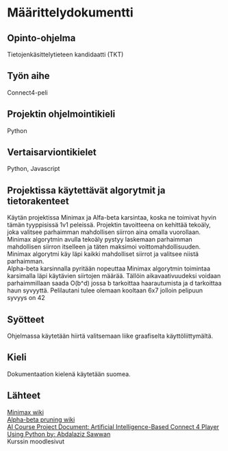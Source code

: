 # Määrittelydokumentti
## Opinto-ohjelma
Tietojenkäsittelytieteen kandidaatti (TKT)
## Työn aihe
Connect4-peli
## Projektin ohjelmointikieli
Python
## Vertaisarviontikielet
Python, Javascript
## Projektissa käytettävät algorytmit ja tietorakenteet
Käytän projektissa Minimax ja Alfa-beta karsintaa, koska ne toimivat hyvin tämän tyyppisissä 1v1 peleissä. Projektin tavoitteena on kehittää tekoäly, joka valitsee parhaimman mahdollisen siirron aina omalla vuorollaan.  
Minimax algorytmin avulla tekoäly pystyy laskemaan parhaimman mahdollisen siirron itselleen ja täten maksimoi voittomahdollisuuden. Minimax algorytmi käy läpi kaikki mahdolliset siirrot ja valitsee niistä parhaimman.  
Alpha-beta karsinnalla pyritään nopeuttaa Minimax algorytmin toimintaa karsimalla läpi käytävien siirtojen määrää. Tällöin aikavaativuudeksi voidaan parhaimmillaan saada O(b^d) jossa b tarkoittaa haarautumista ja d tarkoittaa haun syvyyttä. Pelilautani tulee olemaan kooltaan 6x7 jolloin pelipuun syvyys on 42
## Syötteet
Ohjelmassa käytetään hiirtä valitsemaan liike graafiselta käyttöliittymältä.
## Kieli
Dokumentaation kielenä käytetään suomea.
## Lähteet
[Minimax wiki](https://en.wikipedia.org/wiki/Minimax)  
[Alpha-beta pruning wiki](https://en.wikipedia.org/wiki/Alpha%E2%80%93beta_pruning)  
[AI Course Project Document: Artificial Intelligence-Based Connect 4 Player Using Python by: Abdalaziz Sawwan](https://cis.temple.edu/~pwang/5603-AI/Project/2021S/Sawwan/AI%20Project.pdf)  
Kurssin moodlesivut 
